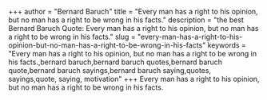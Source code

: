 +++
author = "Bernard Baruch"
title = "Every man has a right to his opinion, but no man has a right to be wrong in his facts."
description = "the best Bernard Baruch Quote: Every man has a right to his opinion, but no man has a right to be wrong in his facts."
slug = "every-man-has-a-right-to-his-opinion-but-no-man-has-a-right-to-be-wrong-in-his-facts"
keywords = "Every man has a right to his opinion, but no man has a right to be wrong in his facts.,bernard baruch,bernard baruch quotes,bernard baruch quote,bernard baruch sayings,bernard baruch saying,quotes, sayings,quote, saying, motivation"
+++
Every man has a right to his opinion, but no man has a right to be wrong in his facts.
